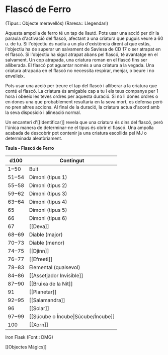 # Flascó de Ferro

(Tipus:: Objecte meravellós) (Raresa:: Llegendari)

Aquesta ampolla de ferro té un tap de llautó. Pots usar una acció per dir la paraula d'activació del flascó, afectant a una criatura que puguis veure a 60 u. de tu. Si l'objectiu és nadiu a un pla d'existència dirent al que estàs, l'objectiu ha de superar un salvament de Saviesa de CD 17 o ser atrapat en el flascó. Si l'objectiu ha sigut atrapat abans pel flascó, té avantatge en el salvament. Un cop atrapada, una criatura roman en el flascó fins ser alliberada. El flascó pot aguantar només a una criatura a la vegada. Una criatura atrapada en el flascó no necessita respirar, menjar, o beure i no envelleix.

Pots usar una acció per treure el tap del flascó i alliberar a la criatura que conté el flascó. La criatura és amigable cap a tu i els teus companys per 1 hora i obeeix les teves ordres per aquesta duració. Si no li dones ordres o en dones una que probablement resultaria en la seva mort, es defensa però no pren altres accions. Al final de la duració, la criatura actua d'acord amb la seva disposició i alineació normal.

Un encanteri d'[[Identificar]] revela que una criatura és dins del flascó, però l'única manera de determinar-ne el tipus és obrir el flascó. Una ampolla acabada de descobrir pot contenir ja una criatura escollida pel MJ o determinada aleatòriament.

**Taula - Flascó de Ferro**

| d100  | Contingut          |
|-------|-------------------|
| 1‒50  | Buit             |
| 51‒54 | Dimoni (tipus 1)    |
| 55‒58 | Dimoni (tipus 2)    |
| 59‒62 | Dimoni (tipus 3)    |
| 63‒64 | Dimoni (tipus 4)    |
| 65    | Dimoni (tipus 5)    |
| 66    | Dimoni (tipus 6)    |
| 67    | [[Deva]]              |
| 68‒69 | Diable (major)   |
| 70‒73 | Diable (menor)    |
| 74‒75 | [[Djinn]]            |
| 76‒77 | [[Efreeti]]           |
| 78‒83 | Elemental (qualsevol)   |
| 84‒86 | [[Assetjador Invisible]] |
| 87‒90 | [[Bruixa de la Nit]]  |
| 91    | [[Planetar]]          |
| 92‒95 | [[Salamandra]]        |
| 96    | [[Solar]]             |
| 97‒99 | [[Súcube o Íncube\|Súcube/Íncube]]  |
| 100   | [[Xorn]]              |


Iron Flask (Font:: DMG)

[[Objectes Màgics]]